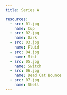 ```yaml
---
title: Series A

resources:
  - src: 01.jpg
    name: Cup
  - src: 02.jpg
    name: Dark
  - src: 03.jpg
    name: Fluid
  - src: 04.jpg
    name: Mist
  - src: 05.jpg
    name: Switch
  - src: 06.jpg
    name: Dead Cat Bounce
  - src: 07.jpg
    name: Shell
---
```

